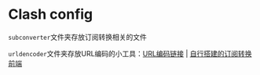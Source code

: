 # Clash config

`subconverter`文件夹存放订阅转换相关的文件

`urldencoder`文件夹存放URL编码的小工具：[URL编码链接](https://northword.github.io/Scripts/Clash/urldencoder/index.html) | [自行搭建的订阅转换前端]([northword.github.io/sub-web](https://northword.github.io/sub-web))
